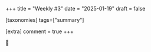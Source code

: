+++
title = "Weekly #3"
date = "2025-01-19"
draft = false

[taxonomies]
tags=["summary"]

[extra]
comment = true
+++

🍇
